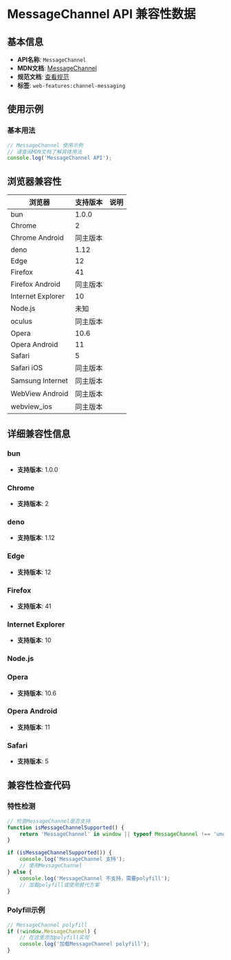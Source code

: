 # MessageChannel API 兼容性数据

## 基本信息

- **API名称**: `MessageChannel`
- **MDN文档**: [MessageChannel](https://developer.mozilla.org/docs/Web/API/MessageChannel)
- **规范文档**: [查看规范](https://html.spec.whatwg.org/multipage/web-messaging.html#message-channels)
- **标签**: `web-features:channel-messaging`

## 使用示例

### 基本用法

```javascript
// MessageChannel 使用示例
// 请查阅MDN文档了解具体用法
console.log('MessageChannel API');
```

## 浏览器兼容性

| 浏览器 | 支持版本 | 说明 |
|--------|----------|------|
| bun | 1.0.0 |  |
| Chrome | 2 |  |
| Chrome Android | 同主版本 |  |
| deno | 1.12 |  |
| Edge | 12 |  |
| Firefox | 41 |  |
| Firefox Android | 同主版本 |  |
| Internet Explorer | 10 |  |
| Node.js | 未知 |  |
| oculus | 同主版本 |  |
| Opera | 10.6 |  |
| Opera Android | 11 |  |
| Safari | 5 |  |
| Safari iOS | 同主版本 |  |
| Samsung Internet | 同主版本 |  |
| WebView Android | 同主版本 |  |
| webview_ios | 同主版本 |  |

## 详细兼容性信息

### bun

- **支持版本**: 1.0.0

### Chrome

- **支持版本**: 2

### deno

- **支持版本**: 1.12

### Edge

- **支持版本**: 12

### Firefox

- **支持版本**: 41

### Internet Explorer

- **支持版本**: 10

### Node.js


### Opera

- **支持版本**: 10.6

### Opera Android

- **支持版本**: 11

### Safari

- **支持版本**: 5

## 兼容性检查代码

### 特性检测

```javascript
// 检查MessageChannel是否支持
function isMessageChannelSupported() {
    return 'MessageChannel' in window || typeof MessageChannel !== 'undefined';
}

if (isMessageChannelSupported()) {
    console.log('MessageChannel 支持');
    // 使用MessageChannel
} else {
    console.log('MessageChannel 不支持，需要polyfill');
    // 加载polyfill或使用替代方案
}
```

### Polyfill示例

```javascript
// MessageChannel polyfill
if (!window.MessageChannel) {
    // 在这里添加polyfill实现
    console.log('加载MessageChannel polyfill');
}
```

